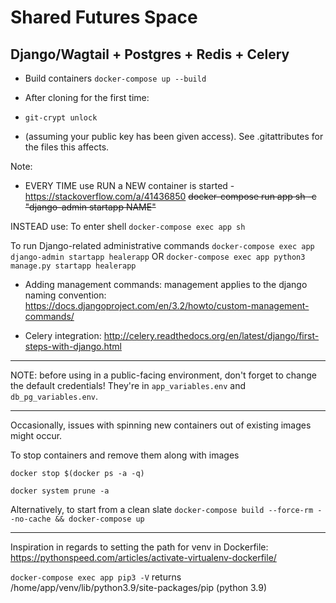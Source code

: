 # Shared Futures Space
## Django/Wagtail + Postgres + Redis + Celery

- Build containers
```docker-compose up --build```

- After cloning for the first time: 
- `git-crypt unlock` 
- (assuming your public key has been given access). See .gitattributes for the files this affects.

Note:
- EVERY TIME use RUN a NEW container is started - https://stackoverflow.com/a/41436850
~~docker-compose run app sh -c "django-admin startapp NAME"~~

INSTEAD use:
To enter shell
```docker-compose exec app sh```

To run Django-related administrative commands
```docker-compose exec app django-admin startapp healerapp```
OR
```docker-compose exec app python3 manage.py startapp healerapp```


- Adding management commands:
management applies to the django naming convention: https://docs.djangoproject.com/en/3.2/howto/custom-management-commands/


- Celery integration: 
http://celery.readthedocs.org/en/latest/django/first-steps-with-django.html

---

NOTE: before using in a public-facing environment, don't forget to change the default credentials! They're in `app_variables.env` and `db_pg_variables.env`.

---
Occasionally, issues with spinning new containers out of existing images might occur.


To stop containers and remove them along with images

```docker stop $(docker ps -a -q)```

```docker system prune -a```

Alternatively, to start from a clean slate 
```docker-compose build --force-rm --no-cache && docker-compose up```

---

Inspiration in regards to setting the path for venv in Dockerfile: https://pythonspeed.com/articles/activate-virtualenv-dockerfile/

```docker-compose exec app pip3 -V```
returns /home/app/venv/lib/python3.9/site-packages/pip (python 3.9)
